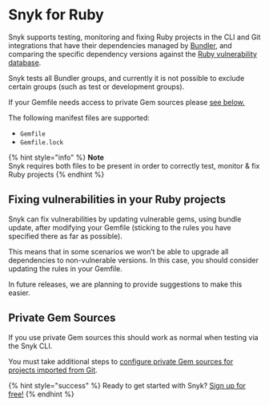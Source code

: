 # Snyk for Ruby

Snyk supports testing, monitoring and fixing Ruby projects in the CLI and Git integrations that have their dependencies managed by [Bundler](https://bundler.io/), and comparing the specific dependency versions against the [Ruby vulnerability database](https://snyk.io/vuln?type=rubygems).

Snyk tests all Bundler groups, and currently it is not possible to exclude certain groups \(such as test or development groups\).

If your Gemfile needs access to private Gem sources please [see below.](snyk-for-ruby.md)

The following manifest files are supported:

* `Gemfile`
* `Gemfile.lock`

{% hint style="info" %}
**Note**  
Snyk requires both files to be present in order to correctly test, monitor & fix Ruby projects
{% endhint %}

## Fixing vulnerabilities in your Ruby projects

Snyk can fix vulnerabilities by updating vulnerable gems, using bundle update, after modifying your Gemfile \(sticking to the rules you have specified there as far as possible\).

This means that in some scenarios we won’t be able to upgrade all dependencies to non-vulnerable versions. In this case, you should consider updating the rules in your Gemfile.

In future releases, we are planning to provide suggestions to make this easier.

## **Private Gem Sources**

If you use private Gem sources this should work as normal when testing via the Snyk CLI.

You must take additional steps to [configure private Gem sources for projects imported from Git](integrations/private-registry-integrations/private-gem-sources-for-ruby).

{% hint style="success" %}
Ready to get started with Snyk? [Sign up for free!](https://snyk.io/login?cta=sign-up&loc=footer&page=support_docs_page)
{% endhint %}

